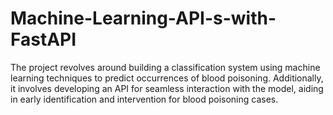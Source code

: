 # Machine-Learning-API-s-with-FastAPI
The project revolves around building a classification system using machine learning techniques to predict occurrences of blood poisoning. Additionally, it involves developing an API for seamless interaction with the model, aiding in early identification and intervention for blood poisoning cases.
